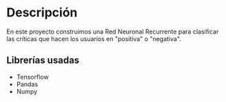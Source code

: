 # Descripción

En este proyecto construimos una Red Neuronal Recurrente para clasificar las críticas que hacen los usuarios en "positiva" o "negativa". 

## Librerías usadas 

* Tensorflow
* Pandas
* Numpy
